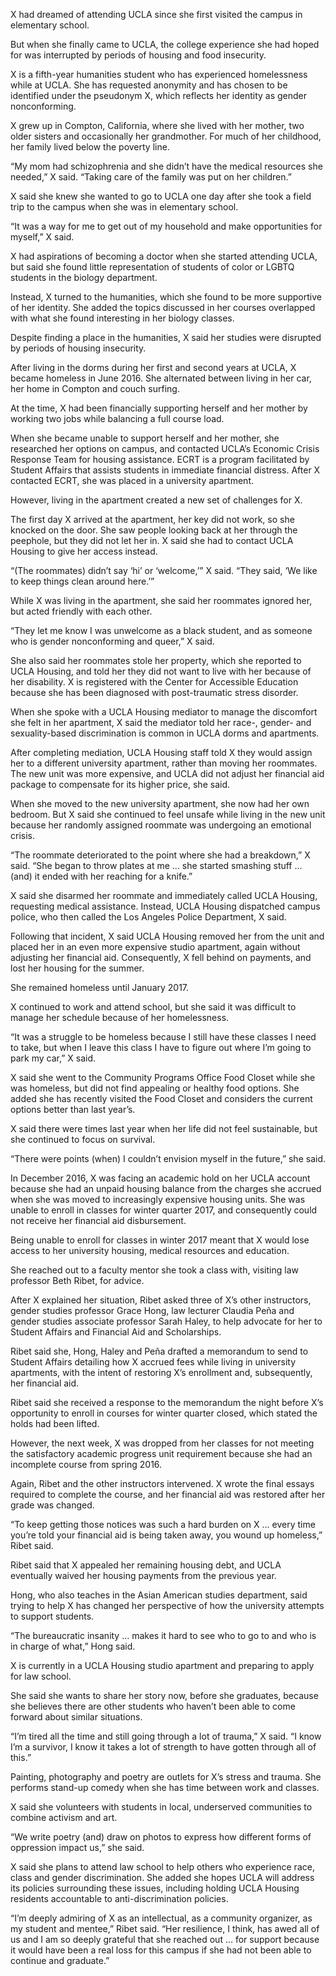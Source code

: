 X had dreamed of attending UCLA since she first visited the campus in elementary
school.

But when she finally came to UCLA, the college experience she had hoped for was
interrupted by periods of housing and food insecurity.

X is a fifth-year humanities student who has experienced homelessness while at
UCLA. She has requested anonymity and has chosen to be identified under the
pseudonym X, which reflects her identity as gender nonconforming.

X grew up in Compton, California, where she lived with her mother, two older
sisters and occasionally her grandmother. For much of her childhood, her family
lived below the poverty line.

“My mom had schizophrenia and she didn’t have the medical resources she needed,”
X said. “Taking care of the family was put on her children.”

X said she knew she wanted to go to UCLA one day after she took a field trip to
the campus when she was in elementary school.

“It was a way for me to get out of my household and make opportunities for
myself,” X said.

X had aspirations of becoming a doctor when she started attending UCLA, but said
she found little representation of students of color or LGBTQ students in the
biology department.

Instead, X turned to the humanities, which she found to be more supportive of
her identity. She added the topics discussed in her courses overlapped with what
she found interesting in her biology classes.

Despite finding a place in the humanities, X said her studies were disrupted by
periods of housing insecurity.

After living in the dorms during her first and second years at UCLA, X became
homeless in June 2016. She alternated between living in her car, her home in
Compton and couch surfing.

At the time, X had been financially supporting herself and her mother by working
two jobs while balancing a full course load.

When she became unable to support herself and her mother, she researched her
options on campus, and contacted UCLA’s Economic Crisis Response Team for
housing assistance. ECRT is a program facilitated by Student Affairs that
assists students in immediate financial distress. After X contacted ECRT, she
was placed in a university apartment.

However, living in the apartment created a new set of challenges for X.

The first day X arrived at the apartment, her key did not work, so she knocked
on the door. She saw people looking back at her through the peephole, but they
did not let her in. X said she had to contact UCLA Housing to give her access
instead.

“(The roommates) didn’t say ‘hi’ or ‘welcome,’” X said. “They said, ‘We like to
keep things clean around here.’”

While X was living in the apartment, she said her roommates ignored her, but
acted friendly with each other.

“They let me know I was unwelcome as a black student, and as someone who is
gender nonconforming and queer,” X said.

She also said her roommates stole her property, which she reported to UCLA
Housing, and told her they did not want to live with her because of her
disability. X is registered with the Center for Accessible Education because she
has been diagnosed with post-traumatic stress disorder.

When she spoke with a UCLA Housing mediator to manage the discomfort she felt in
her apartment, X said the mediator told her race-, gender- and sexuality-based
discrimination is common in UCLA dorms and apartments.

After completing mediation, UCLA Housing staff told X they would assign her to a
different university apartment, rather than moving her roommates. The new unit
was more expensive, and UCLA did not adjust her financial aid package to
compensate for its higher price, she said.

When she moved to the new university apartment, she now had her own bedroom. But
X said she continued to feel unsafe while living in the new unit because her
randomly assigned roommate was undergoing an emotional crisis.

“The roommate deteriorated to the point where she had a breakdown,” X said. “She
began to throw plates at me ... she started smashing stuff … (and) it ended with
her reaching for a knife.”

X said she disarmed her roommate and immediately called UCLA Housing, requesting
medical assistance. Instead, UCLA Housing dispatched campus police, who then
called the Los Angeles Police Department, X said.

Following that incident, X said UCLA Housing removed her from the unit and
placed her in an even more expensive studio apartment, again without adjusting
her financial aid. Consequently, X fell behind on payments, and lost her housing
for the summer.

She remained homeless until January 2017.

X continued to work and attend school, but she said it was difficult to manage
her schedule because of her homelessness.

“It was a struggle to be homeless because I still have these classes I need to
take, but when I leave this class I have to figure out where I’m going to park
my car,” X said.

X said she went to the Community Programs Office Food Closet while she was
homeless, but did not find appealing or healthy food options. She added she has
recently visited the Food Closet and considers the current options better than
last year’s.

X said there were times last year when her life did not feel sustainable, but
she continued to focus on survival.

“There were points (when) I couldn’t envision myself in the future,” she said.

In December 2016, X was facing an academic hold on her UCLA account because she
had an unpaid housing balance from the charges she accrued when she was moved to
increasingly expensive housing units. She was unable to enroll in classes for
winter quarter 2017, and consequently could not receive her financial aid
disbursement.

Being unable to enroll for classes in winter 2017 meant that X would lose access
to her university housing, medical resources and education.

She reached out to a faculty mentor she took a class with, visiting law
professor Beth Ribet, for advice.

After X explained her situation, Ribet asked three of X’s other instructors,
gender studies professor Grace Hong, law lecturer Claudia Peña and gender
studies associate professor Sarah Haley, to help advocate for her to Student
Affairs and Financial Aid and Scholarships.

Ribet said she, Hong, Haley and Peña drafted a memorandum to send to Student
Affairs detailing how X accrued fees while living in university apartments, with
the intent of restoring X’s enrollment and, subsequently, her financial aid.

Ribet said she received a response to the memorandum the night before X’s
opportunity to enroll in courses for winter quarter closed, which stated the
holds had been lifted.

However, the next week, X was dropped from her classes for not meeting the
satisfactory academic progress unit requirement because she had an incomplete
course from spring 2016.

Again, Ribet and the other instructors intervened. X wrote the final essays
required to complete the course, and her financial aid was restored after her
grade was changed.

“To keep getting those notices was such a hard burden on X ... every time you’re
told your financial aid is being taken away, you wound up homeless,” Ribet said.

Ribet said that X appealed her remaining housing debt, and UCLA eventually
waived her housing payments from the previous year.

Hong, who also teaches in the Asian American studies department, said trying to
help X has changed her perspective of how the university attempts to support
students.

“The bureaucratic insanity … makes it hard to see who to go to and who is in
charge of what,” Hong said.

X is currently in a UCLA Housing studio apartment and preparing to apply for law
school.

She said she wants to share her story now, before she graduates, because she
believes there are other students who haven’t been able to come forward about
similar situations.

“I’m tired all the time and still going through a lot of trauma,” X said. “I
know I’m a survivor, I know it takes a lot of strength to have gotten through
all of this.”

Painting, photography and poetry are outlets for X’s stress and trauma. She
performs stand-up comedy when she has time between work and classes.

X said she volunteers with students in local, underserved communities to combine
activism and art.

“We write poetry (and) draw on photos to express how different forms of
oppression impact us,” she said.

X said she plans to attend law school to help others who experience race, class
and gender discrimination. She added she hopes UCLA will address its policies
surrounding these issues, including holding UCLA Housing residents accountable
to anti-discrimination policies.

“I’m deeply admiring of X as an intellectual, as a community organizer, as my
student and mentee,” Ribet said. “Her resilience, I think, has awed all of us
and I am so deeply grateful that she reached out … for support because it would
have been a real loss for this campus if she had not been able to continue and
graduate.”
